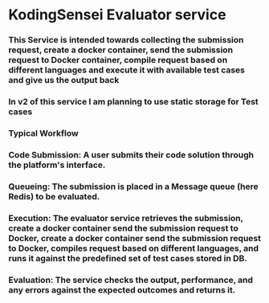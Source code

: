 # KodingSensei Evaluator service

### This Service is intended towards collecting the submission request, create a docker container, send the submission request to Docker container, compile request based on different languages and execute it with available test cases and give us the output back

### In v2 of this service I am planning to use static storage for Test cases

### Typical Workflow

### Code Submission: A user submits their code solution through the platform's interface.

### Queueing: The submission is placed in a Message queue (here Redis) to be evaluated.

### Execution: The evaluator service retrieves the submission, create a docker container send the submission request to Docker, create a docker container send the submission request to Docker, compiles request based on different languages, and runs it against the predefined set of test cases stored in DB.

### Evaluation: The service checks the output, performance, and any errors against the expected outcomes and returns it.
